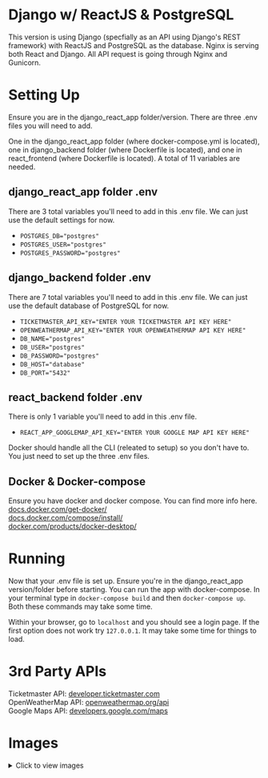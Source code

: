 # Django w/ ReactJS & PostgreSQL
This version is using Django (specfially as an API using Django's REST framework) with ReactJS and PostgreSQL as the database. Nginx is serving both React and Django. All API request is going through Nginx and Gunicorn.

# Setting Up
Ensure you are in the django_react_app folder/version. There are three .env files you will need to add.

One in the django_react_app folder (where docker-compose.yml is located), one in django_backend folder (where Dockerfile is located), and one in react_frontend (where Dockerfile is located). A total of 11 variables are needed.

## django_react_app folder .env
There are 3 total variables you'll need to add in this .env file. We can just use the default settings for now.
* `POSTGRES_DB="postgres"`
* `POSTGRES_USER="postgres"`
* `POSTGRES_PASSWORD="postgres"`

## django_backend folder .env
There are 7 total variables you'll need to add in this .env file. We can just use the default database of PostgreSQL for now.
* `TICKETMASTER_API_KEY="ENTER YOUR TICKETMASTER API KEY HERE"`
* `OPENWEATHERMAP_API_KEY="ENTER YOUR OPENWEATHERMAP API KEY HERE"`
* `DB_NAME="postgres"`
* `DB_USER="postgres"`
* `DB_PASSWORD="postgres"`
* `DB_HOST="database"`
* `DB_PORT="5432"`

## react_backend folder .env
There is only 1 variable you'll need to add in this .env file.
* `REACT_APP_GOOGLEMAP_API_KEY="ENTER YOUR GOOGLE MAP API KEY HERE"`

Docker should handle all the CLI (releated to setup) so you don't have to. You just need to set up the three .env files.

## Docker & Docker-compose
Ensure you have docker and docker compose. You can find more info here. <br>
[docs.docker.com/get-docker/](https://docs.docker.com/get-docker/) <br>
[docs.docker.com/compose/install/](https://docs.docker.com/compose/install/) <br>
[docker.com/products/docker-desktop/](https://www.docker.com/products/docker-desktop/)

# Running
Now that your .env file is set up. Ensure you're in the django_react_app version/folder before starting. You can run the app with docker-compose. In your terminal type in `docker-compose build` and then `docker-compose up`. Both these commands may take some time.

Within your browser, go to `localhost` and you should see a login page. If the first option does not work try `127.0.0.1`. It may take some time for things to load.

# 3rd Party APIs
Ticketmaster API: [developer.ticketmaster.com](https://developer.ticketmaster.com) <br>
OpenWeatherMap API: [openweathermap.org/api](https://openweathermap.org/api) <br>
Google Maps API: [developers.google.com/maps](https://developers.google.com/maps)

# Images
<details>
    <summary>Click to view images</summary>
    <br></br>
    ![images#1](https://i.imgur.com/9tluYhW.png)
    ![images#2](https://i.imgur.com/CZRIkWi.png)
    ![images#3](https://i.imgur.com/j5MpiQc.png)
    ![images#4]((https://i.imgur.com/geNwlrc.png)
    ![images#5]((https://i.imgur.com/I6LbfxV.png)
    ![images#6]((https://i.imgur.com/IvqNobW.png)
    ![images#7](https://i.imgur.com/bMoTlSZ.png)
    ![images#8](https://i.imgur.com/UQyS59B.png)
    ![images#9](https://i.imgur.com/ELF6b2Q.png)
    ![images#10](https://i.imgur.com/z6xgX4D.png)
    ![images#11](https://i.imgur.com/9Cg9kxJ.png)
    ![images#12]((https://i.imgur.com/DWpHx4W.png)
    ![images#13](https://i.imgur.com/anJuA4j.png)
    ![images#14](https://i.imgur.com/yEaJFSz.png)
    ![images#15](https://i.imgur.com/knGYwwY.png)
    ![images#16](https://i.imgur.com/uow4ZVH.png)
    ![images#17](https://i.imgur.com/aZR9KgR.png)
    ![images#18](https://i.imgur.com/if4tPvA.png)
    ![images#19](https://i.imgur.com/eFaakJt.png)
    ![images#20](https://i.imgur.com/kYjao53.png)
</details>